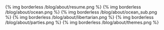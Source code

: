 {% img borderless /blog/about/resume.png %}
{% img borderless /blog/about/ocean.png %}
{% img borderless /blog/about/ocean_sub.png %}
{% img borderless /blog/about/libertarian.png %}
{% img borderless /blog/about/parties.png %}
{% img borderless /blog/about/themes.png %}

